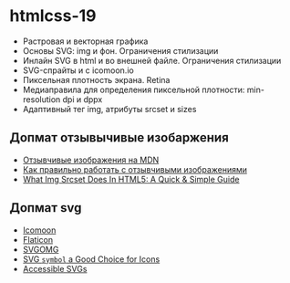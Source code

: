 # htmlcss-19

- Растровая и векторная графика
- Основы SVG: img и фон. Ограничения стилизации
- Инлайн SVG в html и во внешней файле. Ограничения стилизации
- SVG-спрайты и с icomoon.io
- Пиксельная плотность экрана. Retina
- Медиаправила для определения пиксельной плотности: min-resolution dpi и dppx
- Адаптивный тег img, атрибуты srcset и sizes

## Допмат отзывычивые изобаржения

- [Отзывчивые изображения на MDN](https://developer.mozilla.org/ru/docs/Learn/HTML/Multimedia_and_embedding/Responsive_images)
- [Как правильно работать с отзывчивыми изображениями](https://tproger.ru/translations/responsive-images-using-srcset/)
- [What Img Srcset Does In HTML5: A Quick & Simple Guide](https://html.com/attributes/img-srcset/#Specifying_Image_Density)

## Допмат svg

- [Icomoon](https://icomoon.io/)
- [Flaticon](https://www.flaticon.com/)
- [SVGOMG](https://jakearchibald.github.io/svgomg/)
- [SVG `symbol` a Good Choice for Icons](https://css-tricks.com/svg-symbol-good-choice-icons/)
- [Accessible SVGs](https://css-tricks.com/accessible-svgs/)
